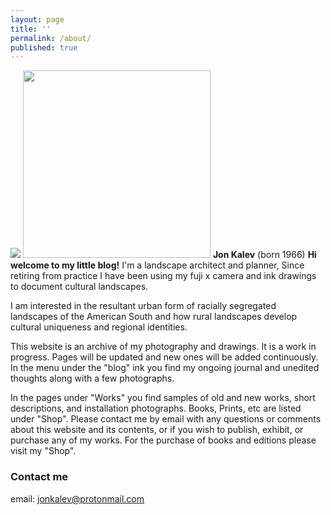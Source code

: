 ```yaml
---
layout: page
title: ''
permalink: /about/
published: true
---
```


![]({{site.baseurl}}/https://avatars.githubusercontent.com/u/81805797?s=400&u=c6d3b73a5e92223ed00b39d01ce8a9ed4d0bece0&v=4)
<img src="https://avatars.githubusercontent.com/u/81805797?s=400&u=c6d3b73a5e92223ed00b39d01ce8a9ed4d0bece0&v=4)" width="300" height="300">
**Jon Kalev** (born 1966) 
**Hi welcome to my little blog!** I'm a landscape architect and planner, Since retiring from practice I have been using my fuji x camera and ink drawings to document cultural landscapes.  

I am interested in the resultant urban form of racially segregated landscapes of the American South and how rural landscapes develop cultural uniqueness and regional identities.

This website is an archive of my photography and drawings. It is a work in progress. Pages will be updated and new ones will be added continuously. In the menu under the "blog" ink you find my ongoing journal and unedited thoughts along with a few photographs. 

In the pages under "Works" you find samples of old and new works, short descriptions, and installation photographs. Books, Prints, etc are listed under "Shop".
Please contact me by email with any questions or comments about this website and its contents, or if you wish to publish, exhibit, or purchase any of my works. For the purchase of books and editions please visit my "Shop".

### Contact me
email: jonkalev@protonmail.com

